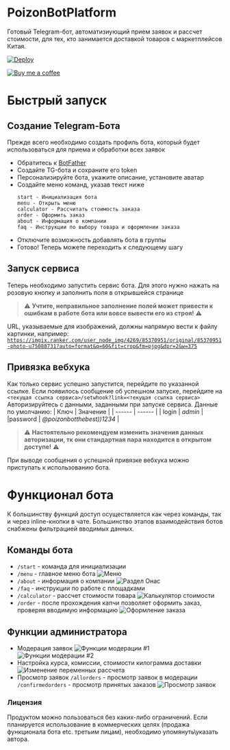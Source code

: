 # PoizonBotPlatform
Готовый Telegram-бот, автоматизиующий прием заявок и рассчет стоимости, для тех, кто занимается доставкой товаров с маркетплейсов Китая.

[![Deploy](https://button.deta.dev/1/svg)](https://go.deta.dev/deploy?github.com/nnagibator228/PoizonBotPlatform.git)  

[![Buy me a coffee](https://github.com/nnagibator228/PoizonBotPlatform/blob/main/da_button.png)](https://www.donationalerts.com/r/plzdontcry)

# Быстрый запуск
## Создание Telegram-Бота
Прежде всего необходимо создать профиль бота, который будет использоваться для приема и обработки всех заявок
- Обратитесь к [BotFather](https://t.me/BotFather)
- Создайте TG-бота и сохраните его token
- Персонализируйте бота, укажите описание, установите аватар
- Создайте меню команд, указав текст ниже
    ```
    start - Инициализация бота
    menu - Открыть меню
    calculator - Рассчитать стоимость заказа
    order - Оформить заказ
    about - Информация о компании
    faq - Инструкции по выбору товара и оформлении заказа
    ```
- Отключите возможность добавлять бота в группы
- Готово! Теперь можете переходить к следующему шагу
  
## Запуск сервиса
Теперь необходимо запустить сервис бота. Для этого нужно нажать на розовую кнопку и заполнить поля в открывшейся странице
> ⚠️  **Учтите, неправильное заполнение полей может привести к ошибкам в работе бота или вовсе вывести его из строя!** ⚠️ 

URL, указываемые для изображений, должны напрямую вести к файлу картинки, например:
[`https://imgix.ranker.com/user_node_img/4269/85370951/original/85370951-photo-u75088731?auto=format&q=60&fit=crop&fm=pjpg&dpr=2&w=375`](https://imgix.ranker.com/user_node_img/4269/85370951/original/85370951-photo-u75088731?auto=format&q=60&fit=crop&fm=pjpg&dpr=2&w=375)
  
## Привязка вебхука
Как только сервис успешно запустится, перейдите по указанной ссылке. 
Если появилось сообщение об успешном запуске, перейдите на `<текущая ссылка сервиса>/setwhook?link=<текущая ссылка сервиса>` 
Авторизируйтесь с данными, заданными при запуске сервиса. Данные по умолчанию:
| Ключ | Значение |
| ------ | ------ |
| login | *admin*  |
|password | *@poizonbotthebest))1234*  |
> ⚠️ **Настоятельно рекомендуем изменить значения данных авторизации, тк они стандартная пара находится в открытом доступе!** ⚠️   

При выводе сообщения о успешной привязке вебхука можно приступать к использованию бота.

# Функционал бота
К большинству функций доступ осуществляется как через команды, так и через inline-кнопки в чате. Большинство этапов взаимодействия ботов снабжены фильтрацией вводимых данных.
## Команды бота
- `/start` - команда для инициализации
- `/menu` - главное меню бота
    ![Меню](https://github.com/nnagibator228/PoizonBotPlatform/blob/main/menu_img.png)
- `/about` - информация о компании
    ![Раздел Онас](https://github.com/nnagibator228/PoizonBotPlatform/blob/main/about_img.png)
- `/faq` - инструкции по работе с площадками
- `/calculator` - рассчет стоимости товара
    ![Калькулятор стоимости](https://github.com/nnagibator228/PoizonBotPlatform/blob/main/calc_img.png)
- `/order` - после прохождения капчи позволяет оформить заказ, проверяя вводимую информацию
    ![Оформление заказа](https://github.com/nnagibator228/PoizonBotPlatform/blob/main/order_img.png)
  
## Функции администратора
- Модерация заявок
    ![Функции модерации #1](https://github.com/nnagibator228/PoizonBotPlatform/blob/main/mod_img.png)
    ![Функции модерации #2](https://github.com/nnagibator228/PoizonBotPlatform/blob/main/mod2_img.png)
- Настройка курса, комиссии, стоимости килограмма доставки
    ![Изменение переменных рассчета](https://github.com/nnagibator228/PoizonBotPlatform/blob/main/var_img.png)
- Просмотр заявок
`/allorders` - просмотр заявок в модерации
`/confirmedorders` - просмотр принятых заказов
    ![Просмотр заявок](https://github.com/nnagibator228/PoizonBotPlatform/blob/main/list_img.png)
  

### Лицензия
Продуктом можно пользоваться без каких-либо ограничений. Если планируется использование в коммерческих целях (продажа функционала бота etc. третьим лицам), необходимо упомянуть\указать автора.
